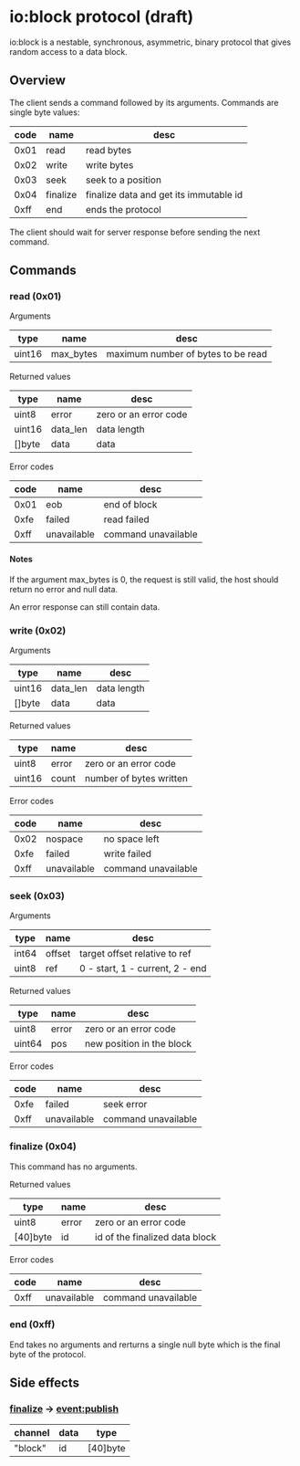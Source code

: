 # io:block protocol (draft)

io:block is a nestable, synchronous, asymmetric, binary protocol that gives random access to a data block.

## Overview

The client sends a command followed by its arguments. Commands are single byte values: 

| code | name     | desc                                   |
|------|----------|----------------------------------------|
| 0x01 | read     | read bytes                             |
| 0x02 | write    | write bytes                            |
| 0x03 | seek     | seek to a position                     |
| 0x04 | finalize | finalize data and get its immutable id |
| 0xff | end      | ends the protocol                      |

The client should wait for server response before sending the next command.

## Commands

### read (0x01)

Arguments

| type   | name      | desc                               |
|--------|-----------|------------------------------------|
| uint16 | max_bytes | maximum number of bytes to be read |

Returned values

| type   | name     | desc                  |
|--------|----------|-----------------------|
| uint8  | error    | zero or an error code |
| uint16 | data_len | data length           |
| []byte | data     | data                  |

Error codes

| code | name        | desc                |
|------|-------------|---------------------|
| 0x01 | eob         | end of block        |
| 0xfe | failed      | read failed         |
| 0xff | unavailable | command unavailable |

#### Notes

If the argument max_bytes is 0, the request is still valid, the host should return no error and null data.

An error response can still contain data.

### write (0x02)

Arguments

| type   | name     | desc        |
|--------|----------|-------------|
| uint16 | data_len | data length |
| []byte | data     | data        |

Returned values

| type   | name  | desc                    |
|--------|-------|-------------------------|
| uint8  | error | zero or an error code   |
| uint16 | count | number of bytes written |

Error codes

| code | name        | desc                |
|------|-------------|---------------------|
| 0x02 | nospace     | no space left       |
| 0xfe | failed      | write failed        |
| 0xff | unavailable | command unavailable |

### seek (0x03)

Arguments

| type  | name   | desc                            |
|-------|--------|---------------------------------|
| int64 | offset | target offset relative to ref   |
| uint8 | ref    | 0 - start, 1 - current, 2 - end |

Returned values

| type   | name  | desc                      |
|--------|-------|---------------------------|
| uint8  | error | zero or an error code     |
| uint64 | pos   | new position in the block |

Error codes

| code | name        | desc                |
|------|-------------|---------------------|
| 0xfe | failed      | seek error          |
| 0xff | unavailable | command unavailable |

### finalize (0x04)

This command has no arguments.

Returned values

| type     | name  | desc                           |
|----------|-------|--------------------------------|
| uint8    | error | zero or an error code          |
| [40]byte | id    | id of the finalized data block |

Error codes

| code | name        | desc                |
|------|-------------|---------------------|
| 0xff | unavailable | command unavailable |

### end (0xff)

End takes no arguments and rerturns a single null byte which is the final byte of the protocol.

## Side effects

### [finalize](./protocol.md#finalize%20%280x04%29) -> [event:publish](../mod-event-pub.md#publish)

|channel|data|type|
|-|-|-|
|"block"|id|[40]byte|